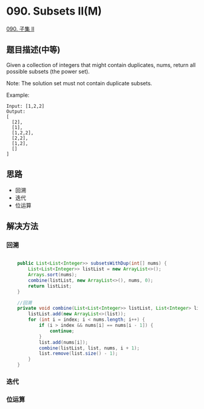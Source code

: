 # 090. Subsets II(M)
[090. 子集 II](https://leetcode-cn.com/problems/subsets-ii/)


## 题目描述(中等)

Given a collection of integers that might contain duplicates, nums, return all possible subsets (the power set).

Note: The solution set must not contain duplicate subsets.

Example:
```
Input: [1,2,2]
Output:
[
  [2],
  [1],
  [1,2,2],
  [2,2],
  [1,2],
  []
]

```

## 思路

- 回溯
- 迭代
- 位运算

## 解决方法


### 回溯

```java

    public List<List<Integer>> subsetsWithDup(int[] nums) {
        List<List<Integer>> listList = new ArrayList<>();
        Arrays.sort(nums);
        combine(listList, new ArrayList<>(), nums, 0);
        return listList;
    }

    //回溯
    private void combine(List<List<Integer>> listList, List<Integer> list, int[] nums, int index) {
        listList.add(new ArrayList<>(list));
        for (int i = index; i < nums.length; i++) {
            if (i > index && nums[i] == nums[i - 1]) {
                continue;
            }
            list.add(nums[i]);
            combine(listList, list, nums, i + 1);
            list.remove(list.size() - 1);
        }
    }
```

### 迭代



### 位运算



